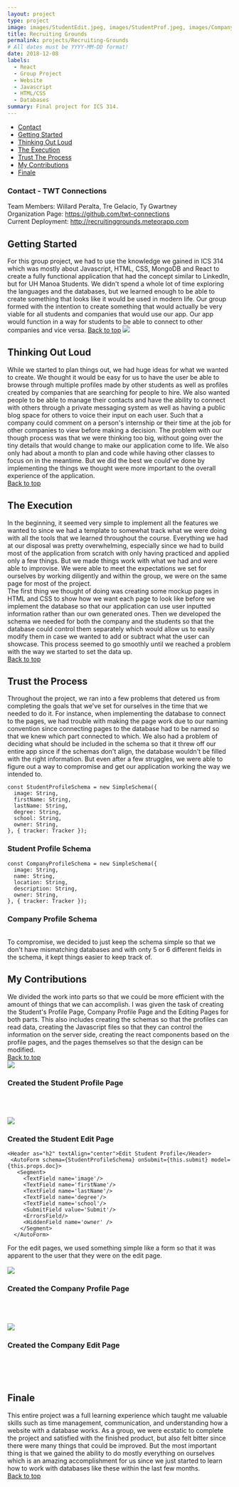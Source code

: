 ```yaml
---
layout: project
type: project
image: images/StudentEdit.jpeg, images/StudentProf.jpeg, images/CompanyEdit.jpeg, images/CompanyEdit.jpeg, images/Intro.jpeg
title: Recruiting Grounds
permalink: projects/Recruiting-Grounds
# All dates must be YYYY-MM-DD format!
date: 2018-12-08
labels:
  - React
  - Group Project
  - Website
  - Javascript
  - HTML/CSS
  - Databases
summary: Final project for ICS 314.
---
```


<ul>
  <li><a href="#contact">Contact</a></li>
  <li><a href="#started">Getting Started</a></li>
  <li><a href="#think">Thinking Out Loud</a></li>
  <li><a href="#exec">The Execution</a></li>
  <li><a href="#process">Trust The Process</a></li>
  <li><a href="#contributions">My Contributions</a></li>
  <li><a href="#fin">Finale</a></li>
</ul>

<h3 id="contact">Contact - TWT Connections</h3>
Team Members: Willard Peralta, Tre Gelacio, Ty Gwartney
<br/>
Organization Page: <a href="https://github.com/twt-connections">https://github.com/twt-connections</a>
<br/>
Current Deployment: <a href="http://recruitinggrounds.meteorapp.com">http://recruitinggrounds.meteorapp.com</a>
<br />

<h2 id="started">Getting Started</h2>
  For this group project, we had to use the knowledge we gained in ICS 314 which was mostly about Javascript, HTML, CSS, MongoDB and React to create a fully functional application that had the concept similar to LinkedIn, but for UH Manoa Students. We didn't spend a whole lot of time exploring the languages and the databases, but we learned enough to be able to create something that looks like it would be used in modern life. Our group formed with the intention to create something that would actually be very viable for all students and companies that would use our app. Our app would function in a way for students to be able to connect to other companies and vice versa.
  <a href="https://tregelacio.github.io/projects/Recruiting-Grounds">Back to top</a>
<img class="ui floated image" src="../images/Intro.jpeg">
<br/>

<h2 id="think">Thinking Out Loud</h2>
  While we started to plan things out, we had huge ideas for what we wanted to create. We thought it would be easy for us to have the user be able to browse through multiple profiles made by other students as well as profiles created by companies that are searching for people to hire. We also wanted people to be able to manage their contacts and have the ability to connect with others through a private messaging system as well as having a public blog space for others to voice their input on each user. Such that a company could comment on a person's internship or their time at the job for other companies to view before making a decision. The problem with our though process was that we were thinking too big, without going over the tiny details that would change to make our application come to life. We also only had about a month to plan and code while having other classes to focus on in the meantime. But we did the best we could've done by implementing the things we thought were more important to the overall experience of the application.
  <br/>
<a href="https://tregelacio.github.io/projects/Recruiting-Grounds">Back to top</a>
<h2 id="exec">The Execution</h2>
  In the beginning, it seemed very simple to implement all the features we wanted to since we had a template to somewhat track what we were doing with all the tools that we learned throughout the course. Everything we had at our disposal was pretty overwhelming, especially since we had to build most of the application from scratch with only having practiced and applied only a few things. But we made things work with what we had and were able to improvise. We were able to meet the expectations we set for ourselves by working diligently and within the group, we were on the same page for most of the project. 
<br/>
   The first thing we thought of doing was creating some mockup pages in HTML and CSS to show how we want each page to look like before we implement the database so that our application can use user inputted information rather than our own generated ones. Then we developed the schema we needed for both the company and the students so that the database could control them separately which would allow us to easily modify them in case we wanted to add or subtract what the user can showcase. This process seemed to go smoothly until we reached a problem with the way we started to set the data up.
   <br/>
<a href="https://tregelacio.github.io/projects/Recruiting-Grounds">Back to top</a>
<h2 id="process">Trust the Process</h2>
  Throughout the project, we ran into a few problems that detered us from completing the goals that we've set for ourselves in the time that we needed to do it. For instance, when implementing the database to connect to the pages, we had trouble with making the page work due to our naming convention since connecting pages to the database had to be named so that we knew which part connected to which. We also had a problem of deciding what should be included in the schema so that it threw off our entire app since if the schemas don't align, the database wouldn't be filled with the right information. But even after a few struggles, we were able to figure out a way to compromise and get our application working the way we intended to.
 

``` ...
const StudentProfileSchema = new SimpleSchema({
  image: String,
  firstName: String,
  lastName: String,
  degree: String,
  school: String,
  owner: String,
}, { tracker: Tracker });
```
<h3>Student Profile Schema</h3>



``` ...
const CompanyProfileSchema = new SimpleSchema({
  image: String,
  name: String,
  location: String,
  description: String,
  owner: String,
}, { tracker: Tracker });
```


<h3>Company Profile Schema</h3>
<br/>
To compromise, we decided to just keep the schema simple so that we don't have mismatching databases and with onty 5 or 6 different fields in the schema, it kept things easier to keep track of.

<h2 id="contributions">My Contributions</h2>
  We divided the work into parts so that we could be more efficient with the amount of things that we can accomplish. I was given the task of creating the Student's Profile Page, Company Profile Page and the Editing Pages for both parts. This also includes creating the schemas so that the profiles can read data, creating the Javascript files so that they can control the information on the server side, creating the react components based on the profile pages, and the pages themselves so that the design can be modified.
  <br/>
  <a href="https://tregelacio.github.io/projects/Recruiting-Grounds">Back to top</a>
<br/>

<img class="ui floated image" src="../images/StudentProf.jpeg">
<h3>Created the Student Profile Page</h3>
<br/>
<br/>
<br/>
<img class="ui floated image" src="../images/StudentEdit.jpeg">
<h3>Created the Student Edit Page</h3>


```...
<Header as="h2" textAlign="center">Edit Student Profile</Header>
 <AutoForm schema={StudentProfileSchema} onSubmit={this.submit} model={this.props.doc}>
   <Segment>
     <TextField name='image'/>
     <TextField name='firstName'/>
     <TextField name='lastName'/>
     <TextField name='degree'/>
     <TextField name='school'/>
     <SubmitField value='Submit'/>
     <ErrorsField/>
     <HiddenField name='owner' />
    </Segment>
  </AutoForm>
```

For the edit pages, we used something simple like a form so that it was apparent to the user that they were on the edit page.
<br/>
<br/>
<img class="ui floated image" src="../images/CompanyProf.jpeg">
<h3>Created the Company Profile Page</h3>
<br/>
<br/>
<br/>
<img class="ui floated image" src="../images/CompanyEdit.jpeg">
<h3>Created the Company Edit Page</h3>
<br/>
<br/>
<br/>

<h2 id="fin">Finale</h2>
  This entire project was a full learning experience which taught me valuable skills such as time management, communication, and understanding how a website with a database works. As a group, we were ecstatic to complete the project and satisfied with the finished product, but also felt bitter since there were many things that could be improved. But the most important thing is that we gained the ability to do mostly everything on ourselves which is an amazing accomplishment for us since we just started to learn how to work with databases like these within the last few months.
  <br/>
<a href="https://tregelacio.github.io/projects/Recruiting-Grounds">Back to top</a>
